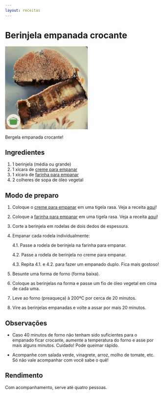 ```yaml
---
layout: receitas
---
```

# Berinjela empanada crocante

![Imagem: Berinjela empanada crocante](./berinjela_empanada_crocante.jpg)

Bergela empanada crocante!

## Ingredientes

1. 1 berinjela (média ou grande)
2. 1 xícara de [creme para empanar](./preparo_para_empanar.md)
3. 1 xícara de [farinha para empanar](./preparo_para_empanar.md)
4. 2 colheres de sopa de óleo vegetal

## Modo de preparo

1. Coloque o [creme para empanar](./preparo_para_empanar.md) em uma tigela rasa. Veja a receita [aqui](./preparo_para_empanar.md)!
2. Coloque a [farinha para empanar](./preparo_para_empanar.md) em uma tigela rasa. Veja a receita [aqui](./preparo_para_empanar.md)!
3. Corte a berinjela em rodelas de dois dedos de espessura.
4. Empanar cada rodela individualmente:
   
   4.1. Passe a rodela de berinjela na farinha para empanar.
   
   4.2. Passe a rodela de berinjela no creme para empanar.
   
   4.3. Repita 4.1. e 4.2. para fazer um empanado duplo. Fica mais gostoso! <i class="fas fa-laugh"></i>
   
5. Besunte uma forma de forno (forma baixa).
6. Coloque as berinjelas na forma e passe um fio de óleo vegetal em cima de cada uma.
7. Leve ao forno (preaqueça) à 200ºC por cerca de 20 minutos.
8. Vire as berinjelas empanadas e volte a assar por mais 20 minutos.

## Observações

* Caso 40 minutos de forno não tenham sido suficientes para o empanado ficar crocante, aumente a temperatura do forno e asse por mais alguns minutos. Cuidado! Pode queimar rápido.

* Acompanhe com salada verde, vinagrete, arroz, molho de tomate, etc. Só não vale acompanhar com você sabe o quê! <i class="fas fa-seedling"></i> <i class="fas fa-laugh-wink"></i>

## Rendimento

Com acompanhamento, serve até quatro pessoas.
